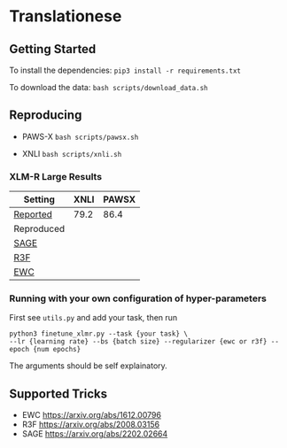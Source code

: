 # Translationese

## Getting Started
To install the dependencies: `pip3 install -r requirements.txt`

To download the data: `bash scripts/download_data.sh`

## Reproducing
- PAWS-X `bash scripts/pawsx.sh` 

- XNLI `bash scripts/xnli.sh`

### XLM-R Large Results 
| Setting | XNLI | PAWSX |
| ------- | ---- | ----- |
| [Reported](https://arxiv.org/abs/1911.02116)| 79.2 | 86.4 |
| Reproduced |  ||
| [SAGE](https://openreview.net/pdf?id=cuvga_CiVND) |      |  |
| [R3F](https://arxiv.org/abs/2008.03156)  |      |  |
| [EWC](https://arxiv.org/abs/1612.00796)  |      |  |

### Running with your own configuration of hyper-parameters

First see `utils.py` and add your task, then run

```
python3 finetune_xlmr.py --task {your task} \
--lr {learning rate} --bs {batch size} --regularizer {ewc or r3f} --epoch {num epochs}
```

The arguments should be self explainatory.

## Supported Tricks

- EWC https://arxiv.org/abs/1612.00796
- R3F https://arxiv.org/abs/2008.03156
- SAGE https://arxiv.org/abs/2202.02664

